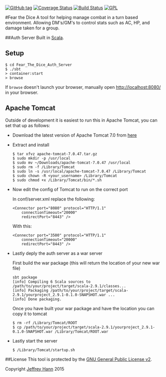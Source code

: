 [![GitHub tag](https://img.shields.io/github/tag/fear-the-dice/auth.svg)](https://github.com/fear-the-dice/auth/tags)
[![Coverage Status](https://coveralls.io/repos/fear-the-dice/auth/badge.svg)](https://coveralls.io/r/fear-the-dice/auth)
[![Build Status](https://travis-ci.org/fear-the-dice/auth.svg)](https://travis-ci.org/fear-the-dice/auth)
[![GPL](https://img.shields.io/badge/license-GPLv2-green.svg)](http://www.gnu.org/licenses/gpl-2.0.html)


#Fear the Dice
A tool for helping manage combat in a turn based environment. Allowing DM's/GM's to control stats such as AC, HP, and damage taken for a group.

##Auth Server
Built in [Scala](http://www.scala-lang.org/).

## Setup

```
$ cd Fear_The_Dice_Auth_Server
$ ./sbt
> container:start
> browse
```

If `browse` doesn't launch your browser, manually open [http://localhost:8080/](http://localhost:8080/) in your browser.

## Apache Tomcat
Outside of development it is easiest to run this in Apache Tomcat, you can set that up as follows:

+ Download the latest version of Apache Tomcat 7.0 from [here](http://tomcat.apache.org/download-70.cgi)
+ Extract and install

    ```
    $ tar xfvz apache-tomcat-7.0.47.tar.gz
    $ sudo mkdir -p /usr/local
    $ sudo mv ~/Downloads/apache-tomcat-7.0.47 /usr/local
    $ sudo rm -f /Library/Tomcat
    $ sudo ln -s /usr/local/apache-tomcat-7.0.47 /Library/Tomcat
    $ sudo chown -R <your_username> /Library/Tomcat
    $ sudo chmod +x /Library/Tomcat/bin/*.sh
    ```

+ Now edit the config of Tomcat to run on the correct port

    In conf/server.xml replace the following:
    
    ```
    <Connector port="8080" protocol="HTTP/1.1"
        connectionTimeout="20000"
        redirectPort="8443" />
    ```
    
    With this:
    
    
    ```
    <Connector port="3500" protocol="HTTP/1.1"
        connectionTimeout="20000"
        redirectPort="8443" />
    ```

+ Lastly deply the auth server as a war server

    First build the war package (this will return the location of your new war file)

    ```
    sbt package
    [info] Compiling 6 Scala sources to /path/to/your/project/target/scala-2.9.1/classes...
    [info] Packaging /path/to/your/project/target/scala-2.9.1/yourproject_2.9.1-0.1.0-SNAPSHOT.war ...
    [info] Done packaging.
    ```
    
    Once you have built your war package and have the location you can copy it to tomcat
    
    ```
    $ rm -rf /Library/Tomcat/ROOT
    $ cp /path/to/your/project/target/scala-2.9.1/yourproject_2.9.1-0.1.0-SNAPSHOT.war /Library/Tomcat/ROOT.war
    ```    
    
+ Lastly start the server

    ```
    $ /Library/Tomcat/startup.sh
    ```

##License
This tool is protected by the [GNU General Public License v2](http://www.gnu.org/licenses/gpl-2.0.html).

Copyright [Jeffrey Hann](http://jeffreyhann.ca/) 2015
